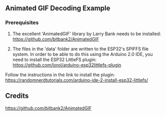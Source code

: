 ## Animated GIF Decoding Example

### Prerequisites
1. The excellent 'AnimatedGIF' library by Larry Bank needs to be installed: https://github.com/bitbank2/AnimatedGIF

2. The files in the 'data' folder are written to the ESP32's SPIFFS file system. In order to be able to do this using the Arduino 2.0 IDE, you need to install the ESP32 LittleFS plugin: https://github.com/lorol/arduino-esp32littlefs-plugin

Follow the instructions in the link to install the plugin: https://randomnerdtutorials.com/arduino-ide-2-install-esp32-littlefs/


## Credits

https://github.com/bitbank2/AnimatedGIF
